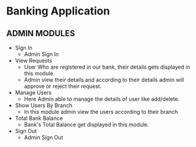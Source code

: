 # Banking Application

## ADMIN MODULES

- Sign In
    - Admin Sign In
- View Requests
    - User Who are registered in our bank, their details gets displayed in this module.
    - Admin view their details and according to their details admin will approve or reject their request.
- Manage Users
    - Here Admin able to manage the details of user like add/delete. 
- Show Users By Branch
    - In this module admin view the users according to their branch
- Total Bank Balance
    - Bank's Total Balance get displayed in this module.
- Sign Out
    - Admin Sign Out

